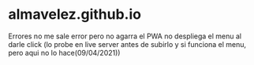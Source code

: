 # almavelez.github.io
Errores
no me sale error pero no agarra el PWA
no despliega el menu al darle click (lo probe en live server antes de subirlo y si funciona el menu, pero aqui no lo hace(09/04/2021))
